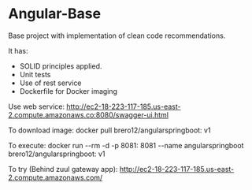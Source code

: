 # Angular-Base

Base project with implementation of clean code recommendations.

It has:
* SOLID principles applied.
* Unit tests
* Use of rest service
* Dockerfile for Docker imaging

Use web service: 
http://ec2-18-223-117-185.us-east-2.compute.amazonaws.co:8080/swagger-ui.html

To download image:
docker pull brero12/angularspringboot: v1

To execute:
docker run --rm -d -p 8081: 8081 --name angularspringboot brero12/angularspringboot: v1

To try (Behind zuul gateway app):
http://ec2-18-223-117-185.us-east-2.compute.amazonaws.com/
